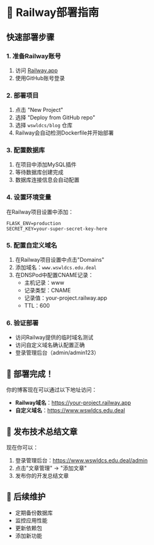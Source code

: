 # 🚀 Railway部署指南

## 快速部署步骤

### 1. 准备Railway账号
1. 访问 [Railway.app](https://railway.app)
2. 使用GitHub账号登录

### 2. 部署项目
1. 点击 "New Project"
2. 选择 "Deploy from GitHub repo"
3. 选择 `wswldcs/blog` 仓库
4. Railway会自动检测Dockerfile并开始部署

### 3. 配置数据库
1. 在项目中添加MySQL插件
2. 等待数据库创建完成
3. 数据库连接信息会自动配置

### 4. 设置环境变量
在Railway项目设置中添加：
```
FLASK_ENV=production
SECRET_KEY=your-super-secret-key-here
```

### 5. 配置自定义域名
1. 在Railway项目设置中点击"Domains"
2. 添加域名：`www.wswldcs.edu.deal`
3. 在DNSPod中配置CNAME记录：
   - 主机记录：www
   - 记录类型：CNAME
   - 记录值：your-project.railway.app
   - TTL：600

### 6. 验证部署
- 访问Railway提供的临时域名测试
- 访问自定义域名确认配置正确
- 登录管理后台（admin/admin123）

## 🎯 部署完成！

你的博客现在可以通过以下地址访问：
- **Railway域名**：https://your-project.railway.app
- **自定义域名**：https://www.wswldcs.edu.deal

## 📝 发布技术总结文章

现在你可以：
1. 登录管理后台：https://www.wswldcs.edu.deal/admin
2. 点击"文章管理" → "添加文章"
3. 发布你的开发总结文章

## 🔧 后续维护

- 定期备份数据库
- 监控应用性能
- 更新依赖包
- 添加新功能

